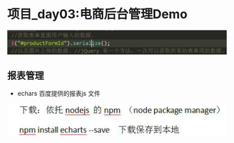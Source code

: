 # 项目_day03:电商后台管理Demo
![](media/14960194781658/14960243548776.png)

## 报表管理
*  echars 百度提供的报表js 文件

![-w515](media/14960194781658/14960280980000.png)




